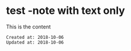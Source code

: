 # test -note with text only

This is the content

    Created at: 2018-10-06
    Updated at: 2018-10-06

